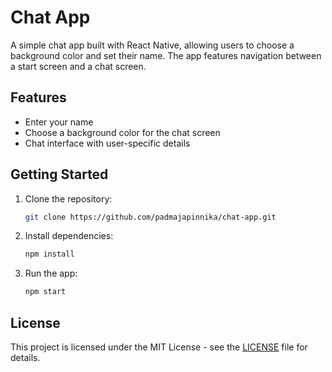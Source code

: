 # Chat App

A simple chat app built with React Native, allowing users to choose a background color and set their name. The app features navigation between a start screen and a chat screen.

## Features

- Enter your name
- Choose a background color for the chat screen
- Chat interface with user-specific details

## Getting Started

1. Clone the repository:
   ```bash
   git clone https://github.com/padmajapinnika/chat-app.git
   ```
2. Install dependencies:
   ```bash
   npm install
   ```
3. Run the app:
   ```bash
   npm start
   ```

## License

This project is licensed under the MIT License - see the [LICENSE](LICENSE) file for details.
